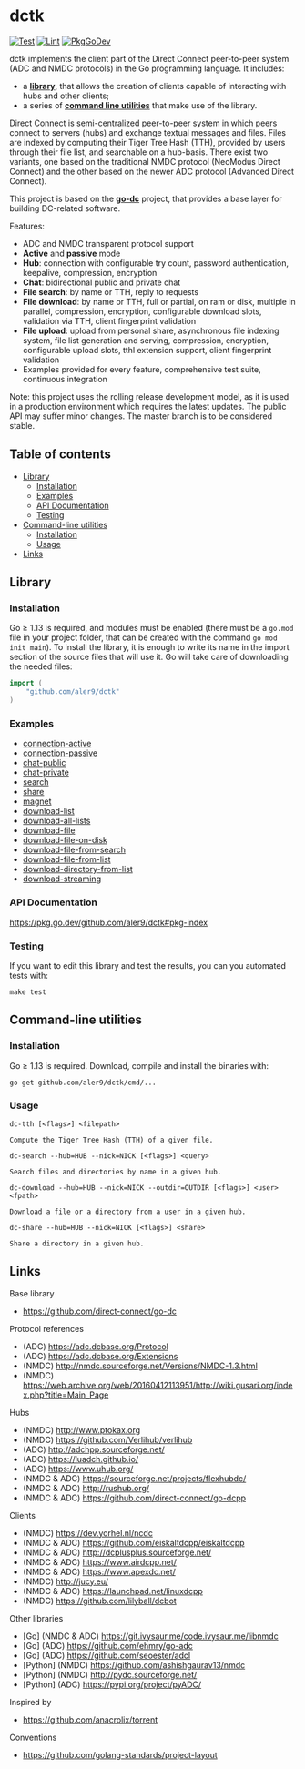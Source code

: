 
# dctk

[![Test](https://github.com/aler9/dctk/workflows/test/badge.svg)](https://github.com/aler9/dctk/actions?query=workflow:test)
[![Lint](https://github.com/aler9/dctk/workflows/lint/badge.svg)](https://github.com/aler9/dctk/actions?query=workflow:lint)
[![PkgGoDev](https://pkg.go.dev/badge/github.com/aler9/dctk)](https://pkg.go.dev/github.com/aler9/dctk#pkg-index)

dctk implements the client part of the Direct Connect peer-to-peer system (ADC and NMDC protocols) in the Go programming language. It includes:

* a [**library**](#library), that allows the creation of clients capable of interacting with hubs and other clients;
* a series of [**command line utilities**](#command-line-utilities) that make use of the library.

Direct Connect is semi-centralized peer-to-peer system in which peers connect to servers (hubs) and exchange textual messages and files. Files are indexed by computing their Tiger Tree Hash (TTH), provided by users through their file list, and searchable on a hub-basis. There exist two variants, one based on the traditional NMDC protocol (NeoModus Direct Connect) and the other based on the newer ADC protocol (Advanced Direct Connect).

This project is based on the [**go-dc**](https://github.com/direct-connect/go-dc) project, that provides a base layer for building DC-related software.

Features:

* ADC and NMDC transparent protocol support
* **Active** and **passive** mode
* **Hub**: connection with configurable try count, password authentication, keepalive, compression, encryption
* **Chat**: bidirectional public and private chat
* **File search**: by name or TTH, reply to requests
* **File download**: by name or TTH, full or partial, on ram or disk, multiple in parallel, compression, encryption, configurable download slots, validation via TTH, client fingerprint validation
* **File upload**: upload from personal share, asynchronous file indexing system, file list generation and serving, compression, encryption, configurable upload slots, tthl extension support, client fingerprint validation
* Examples provided for every feature, comprehensive test suite, continuous integration

Note: this project uses the rolling release development model, as it is used in a production environment which requires the latest updates. The public API may suffer minor changes. The master branch is to be considered stable.

## Table of contents

* [Library](#library)
  * [Installation](#installation)
  * [Examples](#examples)
  * [API Documentation](#api-documentation)
  * [Testing](#testing)
* [Command-line utilities](#command-line-utilities)
  * [Installation](#installation-1)
  * [Usage](#usage)
* [Links](#links)

## Library

### Installation

Go &ge; 1.13 is required, and modules must be enabled (there must be a `go.mod` file in your project folder, that can be created with the command `go mod init main`). To install the library, it is enough to write its name in the import section of the source files that will use it. Go will take care of downloading the needed files:

```go
import (
    "github.com/aler9/dctk"
)
```

### Examples

* [connection-active](examples/connection-active/main.go)
* [connection-passive](examples/connection-passive/main.go)
* [chat-public](examples/chat-public/main.go)
* [chat-private](examples/chat-private/main.go)
* [search](examples/search/main.go)
* [share](examples/share/main.go)
* [magnet](examples/magnet/main.go)
* [download-list](examples/download-list/main.go)
* [download-all-lists](examples/download-all-lists/main.go)
* [download-file](examples/download-file/main.go)
* [download-file-on-disk](examples/download-file-on-disk/main.go)
* [download-file-from-search](examples/download-file-from-search/main.go)
* [download-file-from-list](examples/download-file-from-list/main.go)
* [download-directory-from-list](examples/download-directory-from-list/main.go)
* [download-streaming](examples/download-streaming/main.go)

### API Documentation

https://pkg.go.dev/github.com/aler9/dctk#pkg-index

### Testing

If you want to edit this library and test the results, you can you automated tests with:

```
make test
```

## Command-line utilities

### Installation

Go &ge; 1.13 is required. Download, compile and install the binaries with:

```
go get github.com/aler9/dctk/cmd/...
```

### Usage

```
dc-tth [<flags>] <filepath>

Compute the Tiger Tree Hash (TTH) of a given file.
```

```
dc-search --hub=HUB --nick=NICK [<flags>] <query>

Search files and directories by name in a given hub.
```

```
dc-download --hub=HUB --nick=NICK --outdir=OUTDIR [<flags>] <user> <fpath>

Download a file or a directory from a user in a given hub.
```

```
dc-share --hub=HUB --nick=NICK [<flags>] <share>

Share a directory in a given hub.
```

## Links

Base library

* https://github.com/direct-connect/go-dc

Protocol references

* (ADC) https://adc.dcbase.org/Protocol
* (ADC) https://adc.dcbase.org/Extensions
* (NMDC) http://nmdc.sourceforge.net/Versions/NMDC-1.3.html
* (NMDC) https://web.archive.org/web/20160412113951/http://wiki.gusari.org/index.php?title=Main_Page

Hubs

* (NMDC) http://www.ptokax.org
* (NMDC) https://github.com/Verlihub/verlihub
* (ADC) http://adchpp.sourceforge.net/
* (ADC) https://luadch.github.io/
* (ADC) https://www.uhub.org/
* (NMDC & ADC) https://sourceforge.net/projects/flexhubdc/
* (NMDC & ADC) http://rushub.org/
* (NMDC & ADC) https://github.com/direct-connect/go-dcpp

Clients

* (NMDC) https://dev.yorhel.nl/ncdc
* (NMDC & ADC) https://github.com/eiskaltdcpp/eiskaltdcpp
* (NMDC & ADC) http://dcplusplus.sourceforge.net/
* (NMDC & ADC) https://www.airdcpp.net/
* (NMDC & ADC) https://www.apexdc.net/
* (NMDC) http://jucy.eu/
* (NMDC & ADC) https://launchpad.net/linuxdcpp
* (NMDC) https://github.com/lilyball/dcbot

Other libraries

* [Go] (NMDC & ADC) https://git.ivysaur.me/code.ivysaur.me/libnmdc
* [Go] (ADC) https://github.com/ehmry/go-adc
* [Go] (ADC) https://github.com/seoester/adcl
* [Python] (NMDC) https://github.com/ashishgaurav13/nmdc
* [Python] (NMDC) http://pydc.sourceforge.net/
* [Python] (ADC) https://pypi.org/project/pyADC/

Inspired by

* https://github.com/anacrolix/torrent

Conventions

* https://github.com/golang-standards/project-layout
